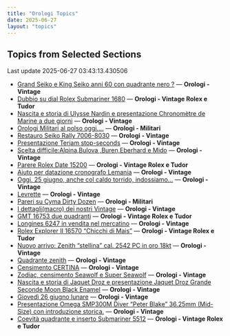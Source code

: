 ```yaml
---
title: "Orologi Topics"
date: 2025-06-27
layout: "topics"
---
```


## Topics from Selected Sections

Last update 2025-06-27 03:43:13.430506

- [Grand Seiko e King Seiko anni 60 con quadrante nero ?](https://orologi.forumfree.it/?t=80632856) — **Orologi - Vintage**
- [Dubbio su dial Rolex Submariner 1680](https://orologi.forumfree.it/?t=80736221) — **Orologi - Vintage Rolex e Tudor**
- [Nascita e storia di Ulysse Nardin e presentazione Chronomètre de Marine a due giorni](https://orologi.forumfree.it/?t=80732130) — **Orologi - Vintage**
- [Orologi Militari al polso oggi….](https://orologi.forumfree.it/?t=80440118) — **Orologi - Militari**
- [Restauro Seiko Rally 7006-8030](https://orologi.forumfree.it/?t=80736375) — **Orologi - Vintage**
- [Presentazione Teriam stop-seconds](https://orologi.forumfree.it/?t=80734956) — **Orologi - Vintage**
- [Scelta difficile:Alpina,Bulova ,Buren,Eberhard e Mido](https://orologi.forumfree.it/?t=80731729) — **Orologi - Vintage**
- [Parere Rolex Date 15200](https://orologi.forumfree.it/?t=80734691) — **Orologi - Vintage Rolex e Tudor**
- [Aiuto per datazione cronografo Lemania](https://orologi.forumfree.it/?t=80735870) — **Orologi - Vintage**
- [Oggi, 25 giugno, anche col caldo torrido, indossiamo...](https://orologi.forumfree.it/?t=80734426) — **Orologi - Vintage**
- [Levrette](https://orologi.forumfree.it/?t=80734046) — **Orologi - Vintage**
- [Pareri su Cyma Dirty Dozen](https://orologi.forumfree.it/?t=80697368) — **Orologi - Militari**
- [I dettagli(macro) dei nostri Vintage](https://orologi.forumfree.it/?t=80396891) — **Orologi - Vintage**
- [GMT 16753 due quadranti](https://orologi.forumfree.it/?t=80735905) — **Orologi - Vintage Rolex e Tudor**
- [Longines 6247 in vendita nel mercatino](https://orologi.forumfree.it/?t=80734861) — **Orologi - Vintage**
- [Rolex Explorer II 16570 “Chicchi di Mais”](https://orologi.forumfree.it/?t=80730576) — **Orologi - Vintage Rolex e Tudor**
- [Nuovo arrivo: Zenith “stellina” cal. 2542 PC in oro 18kt](https://orologi.forumfree.it/?t=80733851) — **Orologi - Vintage**
- [Quadrante zenith](https://orologi.forumfree.it/?t=80736131) — **Orologi - Vintage**
- [Censimento CERTINA](https://orologi.forumfree.it/?t=78882322) — **Orologi - Vintage**
- [Zodiac, censimento Seawolf e Super Seawolf](https://orologi.forumfree.it/?t=78117427) — **Orologi - Vintage**
- [Nascita e storia di Jaquet Droz e presentazione Jaquet Droz Grande Seconde Moon Black Enamel](https://orologi.forumfree.it/?t=80735554) — **Orologi - Vintage**
- [Giovedì 26 giugno lunare](https://orologi.forumfree.it/?t=80735456) — **Orologi - Vintage**
- [Presentazione Omega SMP300M Diver “Peter Blake” 36.25mm (Mid-Size) con introduzione storica.](https://orologi.forumfree.it/?t=80712458) — **Orologi - Vintage**
- [Coevità quadrante e inserto Submariner 5512](https://orologi.forumfree.it/?t=80727691) — **Orologi - Vintage Rolex e Tudor**
